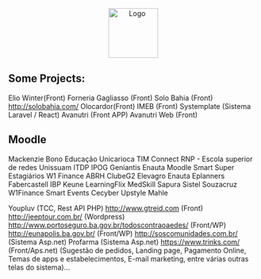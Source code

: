 <div align="center">
  <img alt="Logo" src="https://github.com/rafaelsantanna/rafaelsantanna.github.io/blob/master/src/images/logo.png?raw=true" width="100" />
</div>

## Some Projects:
Elio Winter(Front)
Forneria Gagliasso (Front)
Solo Bahia (Front)  http://solobahia.com/
Olocardor(Front)
IMEB (Front)
Systemplate (Sistema Laravel / React)
Avanutri (Front APP)
Avanutri Web (Front)

## Moodle
Mackenzie
Bono Educação
Unicarioca
TIM Connect
RNP - Escola superior de redes
Unissuam
ITDP
IPOG
Geniantis
Enauta
Moodle Smart
Super Estagiários
W1 Finance
ABRH
ClubeG2
Elevagro
Enauta
Eplanners
Fabercastell
IBP
Keune
LearningFlix
MedSkill
Sapura
Sistel
Souzacruz
W1Finance
Smart Events
Cecyber
Upstyle
Mahle


Youpluv (TCC, Rest API PHP)
http://www.gtreid.com (Front)
http://jeeptour.com.br/ (Wordpress)
http://www.portoseguro.ba.gov.br/todoscontraoaedes/ (Front/WP)
http://eunapolis.ba.gov.br/ (Front/WP)
http://soscomunidades.com.br/ (Sistema Asp.net)
Profarma (Sistema Asp.net)
https://www.trinks.com/  (Front/Aps.net) (Sugestão de pedidos, Landing page, Pagamento Online, Temas de apps e estabelecimentos, E-mail marketing, entre várias outras telas do sistema)...

